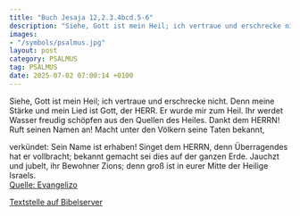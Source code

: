 ```yaml
---
title: "Buch Jesaja 12,2.3.4bcd.5-6"
description: "Siehe, Gott ist mein Heil; ich vertraue und erschrecke nicht. Denn meine Stärke und mein Lied ist Gott, der HERR. Er wurde mir zum Heil. Ihr werdet Wasser freudig schöpfen aus den Quellen des Heiles. Dankt dem HERRN! Ruft seinen Namen an! Macht unter den Völkern seine Taten bekan...."
images:
- "/symbols/psalmus.jpg"
layout: post
category: PSALMUS
tag: PSALMUS
date: 2025-07-02 07:00:14 +0100
---
```

Siehe, Gott ist mein Heil; ich vertraue und erschrecke nicht. Denn meine Stärke und mein Lied ist Gott, der HERR. Er wurde mir zum Heil.
Ihr werdet Wasser freudig schöpfen aus den Quellen des Heiles.
Dankt dem HERRN! Ruft seinen Namen an!
Macht unter den Völkern seine Taten bekannt,

verkündet: Sein Name ist erhaben!
Singet dem HERRN, denn Überragendes hat er vollbracht; bekannt gemacht sei dies auf der ganzen Erde.<!--more-->
Jauchzt und jubelt, ihr Bewohner Zions; denn groß ist in eurer Mitte der Heilige Israels.<br>
[Quelle: Evangelizo](https://evangeliumtagfuertag.org/DE/gospel)

[Textstelle auf Bibelserver](https://www.bibleserver.com/EU/ps12,2.3.4bcd.5-6)
